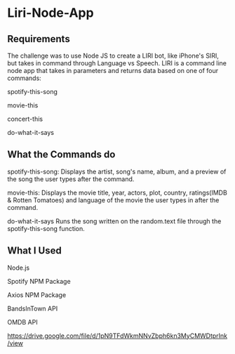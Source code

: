 # Liri-Node-App

## Requirements

The challenge was to use Node JS to create a LIRI bot, like iPhone's SIRI, but takes in command through Language vs Speech. LIRI is a command line node app that takes in parameters and returns data based on one of four commands:


spotify-this-song

movie-this

concert-this

do-what-it-says

## What the Commands do

spotify-this-song:
Displays the artist, song's name, album, and a preview of the song the user types after the command.

movie-this:
Displays the movie title, year, actors, plot, country, ratings(IMDB & Rotten Tomatoes) and language of the movie the user types in after the command.

do-what-it-says
Runs the song written on the random.text file through the spotify-this-song function.

## What I Used

Node.js

Spotify NPM Package

Axios NPM Package

BandsInTown API

OMDB API



https://drive.google.com/file/d/1pN9TFdWkmNNvZbph6kn3MyCMWDtprInk/view
